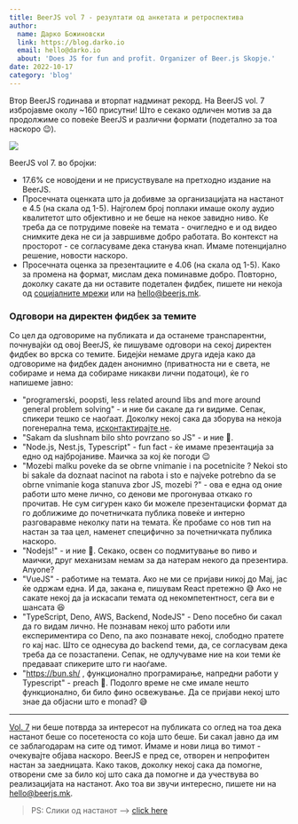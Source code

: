 ```yaml
---
title: BeerJS vol 7 - резултати од анкетата и ретроспектива
author:
  name: Дарко Божиновски
  link: https://blog.darko.io
  email: hello@darko.io
  about: 'Does JS for fun and profit. Organizer of Beer.js Skopje.'
date: 2022-10-17
category: 'blog'
---
```


Втор BeerJS годинава и вторпат надминат рекорд. На BeerJS vol. 7 избројавме околу ~160 присутни! Што е секако одличен
мотив за да продолжиме со повеќе BeerJS и различни формати (подетално за тоа наскоро 😉).

<img src="/img/vol7-cover.jpg" />

BeerJS vol 7. во бројки:

- 17.6% се новојдени и не присуствувале на претходно издание на BeerJS.
- Просечната оценката што ја добивме за организацијата на настанот е 4.5 (на скала од 1-5). Најголем број поплаки имаше
  околу аудио квалитетот што објективно и не беше на некое завидно ниво. Ќе треба да се потрудиме повеќе на темата -
  очигледно е и од видео снимките дека не си ја завршивме добро работата. Во контекст на просторот - се согласуваме дека
  станува кнап. Имаме потенцијално решение, новости наскоро.
- Просечната оценка за презентациите е 4.06 (на скала од 1-5). Како за промена на формат, мислам дека поминавме добро.
  Повторно, доколку сакате да ни оставите подетален фидбек, пишете ни некоја од [социјалните мрежи](/contact) или на
  [hello@beerjs.mk](mailto:hello@beerjs.mk).

### Одговори на директен фидбек за темите

Со цел да одговориме на публиката и да останеме транспарентни, почнувајќи од овој BeerJS, ќе пишуваме одговори на секој
директен фидбек во врска со темите. Бидејќи немаме друга идеја како да одговориме на фидбек даден анонимно (приватноста
ни е света, не собираме и нема да собираме никакви лични податоци), ќе го напишеме јавно:

- "programerski, poopsti, less related around libs and more around general problem solving" - и ние би сакале да ги
  видиме. Сепак, спикери тешко се наоѓаат. Доколку некој сака да зборува на некоја погенерална тема,
  [исконтактирајте не](/contact).
- "Sakam da slushnam bilo shto povrzano so JS" - и ние 🍻.
- "Node.js, Nest.js, Typescript" - fun fact - ќе имаме презентација за едно од најбројаниве. Маичка за кој ќе погоди 😉
- "Mozebi malku poveke da se obrne vnimanie i na pocetnicite ? Nekoi sto bi sakale da doznaat nacinot na rabota i sto e
  najveke potrebno da se obrne vnimanie koga stanuva zbor JS, mozebi ?" - ова е една од оние работи што мене лично, со
  денови ме прогонуваа откако го прочитав. Не сум сигурен како би можеле презентациски формат да го доближиме до
  почетничката публика повеќе и интерно разговаравме неколку пати на темата. Ќе пробаме со нов тип на настан за таа цел,
  наменет специфично за почетничката публика наскоро.
- "Nodejs!" - и ние 🍻. Секако, освен со подмитување во пиво и маички, друг механизам немам за да натерам некого да
  презентира. Anyone?
- "VueJS" - работиме на темата. Ако не ми се пријави никој до Мај, јас ќе одржам една. И да, закана е, пишувам React
  претежно 😅 Ако не сакате некој да ја искасапи темата од некомпетентност, сега ви е шансата 😆
- "TypeScript, Deno, AWS, Backend, NodeJS" - Deno посебно би сакал да го видам лично. Не познавам некој што работи или
  експериментира со Deno, па ако познавате некој, слободно пратете го кај нас. Што се однесува до backend теми, да, се
  согласувам дека треба да се позастапени. Сепак, не одлучуваме ние на кои теми ќе предаваат спикерите што ги наоѓаме.
- "https://bun.sh/ , функционално програмирање, напредни работи у Typescript" - preach 🍻. Подолго време не сме имале
  нешто функционално, би било фино освежување. Да се пријави некој што знае да објасни што е monad? 😅

---

[Vol. 7](/events/vol-7) ни беше потврда за интересот на публиката со оглед на тоа дека настанот беше со посетеноста со
која што беше. Би сакал јавно да им се заблагодарам на сите од тимот. Имаме и нови лица во тимот - очекувајте објава
наскоро. BeerJS е пред се, отворен и непрофитен настан за заедницата. Како таков, доколку некој сака да помогне,
отворени сме за било кој што сака да помогне и да учествува во реализацијата на настанот. Ако тоа ви звучи интересно,
пишете ни на [hello@beerjs.mk](mailto:hello@beerjs.mk).

> PS: Слики од настанот --> [click here](https://photos.app.goo.gl/4AoEefFZvNMDQxhq9)
